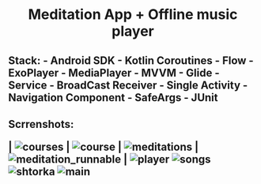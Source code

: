 <h1 align="center">Meditation App + Offline music player

<h2>Stack:
  - Android SDK
  - Kotlin Coroutines
  - Flow
  - ExoPlayer
  - MediaPlayer
  - MVVM
  - Glide
  - Service
  - BroadCast Receiver 
  - Single Activity
  - Navigation Component
  - SafeArgs
  - JUnit

<h2>Scrrenshots:
  
  | ![courses](https://user-images.githubusercontent.com/79253805/220618360-1f233dbf-b156-45f5-be0e-2e978b182246.png) |
  ![course](https://user-images.githubusercontent.com/79253805/220618395-a521e2d0-2a18-41fd-b17e-440985dd0936.png) |
  ![meditations](https://user-images.githubusercontent.com/79253805/220618487-0197e90a-cfe4-46ea-b356-f90801ed78ee.png) |
  ![meditation_runnable](https://user-images.githubusercontent.com/79253805/220618446-61a6d685-c1f2-4b6f-a5b4-44e461ca7bcc.png) |
  ![player](https://user-images.githubusercontent.com/79253805/220618828-46a48b05-80e2-486a-a403-0618904317d4.png)
  ![songs](https://user-images.githubusercontent.com/79253805/220618866-d06c3919-18b5-48bd-b930-d428f8311039.png)
  ![shtorka](https://user-images.githubusercontent.com/79253805/220618899-1a914034-3af2-4551-9e27-dcb46b2d2980.png)
  ![main](https://user-images.githubusercontent.com/79253805/220618916-da73abce-d896-47ae-9291-d44be52b3fce.png)
